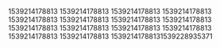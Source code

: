 1539214178813
1539214178813
1539214178813
1539214178813
1539214178813
1539214178813
1539214178813
1539214178813
1539214178813
1539214178813
1539214178813
1539214178813
1539214178813
1539214178813
15392141788131539228935371
